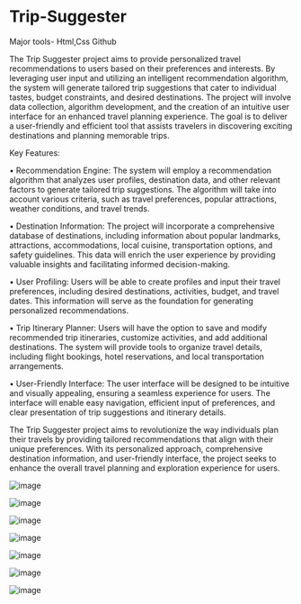 # Trip-Suggester
Major tools- Html,Css Github

The Trip Suggester project aims to provide personalized travel recommendations to users based on their preferences and interests. By leveraging user input and utilizing an intelligent recommendation algorithm, the system will generate tailored trip suggestions that cater to individual tastes, budget constraints, and desired destinations. The project will involve data collection, algorithm development, and the creation of an intuitive user interface for an enhanced travel planning experience. The goal is to deliver a user-friendly and efficient tool that assists travelers in discovering exciting destinations and planning memorable trips.

Key Features:


•	Recommendation Engine: The system will employ a recommendation algorithm that analyzes user profiles, destination data, and other relevant factors to generate tailored trip suggestions. The algorithm will take into account various criteria, such as travel preferences, popular attractions, weather conditions, and travel trends.

•	Destination Information: The project will incorporate a comprehensive database of destinations, including information about popular landmarks, attractions, accommodations, local cuisine, transportation options, and safety guidelines. This data will enrich the user experience by providing valuable insights and facilitating informed decision-making.

•	User Profiling: Users will be able to create profiles and input their travel preferences, including desired destinations, activities, budget, and travel dates. This information will serve as the foundation for generating personalized recommendations.

•	Trip Itinerary Planner: Users will have the option to save and modify recommended trip itineraries, customize activities, and add additional destinations. The system will provide tools to organize travel details, including flight bookings, hotel reservations, and local transportation arrangements.

•	User-Friendly Interface: The user interface will be designed to be intuitive and visually appealing, ensuring a seamless experience for users. The interface will enable easy navigation, efficient input of preferences, and clear presentation of trip suggestions and itinerary details.

The Trip Suggester project aims to revolutionize the way individuals plan their travels by providing tailored recommendations that align with their unique preferences. With its personalized approach, comprehensive destination information, and user-friendly interface, the project seeks to enhance the overall travel planning and exploration experience for users.


![image](https://github.com/Pavansubhash/Trip-Suggester/assets/109154212/dfd2b1af-44cb-4cab-92e9-71a1b22cb4f1)

![image](https://github.com/Pavansubhash/Trip-Suggester/assets/109154212/17b08e30-c7ac-4522-8cd6-eee241ed8031)


![image](https://github.com/Pavansubhash/Trip-Suggester/assets/109154212/bac53f92-b533-44e4-9c0c-e72418418e3d)


![image](https://github.com/Pavansubhash/Trip-Suggester/assets/109154212/4a9a4706-c739-4f8a-9cd4-b5c4224f43cf)


![image](https://github.com/Pavansubhash/Trip-Suggester/assets/109154212/fcb1361f-a1a2-49a9-aad5-05970f302a51)


![image](https://github.com/Pavansubhash/Trip-Suggester/assets/109154212/bcaac1b2-5cea-4bf2-a2b6-8e7064206b2d)


![image](https://github.com/Pavansubhash/Trip-Suggester/assets/109154212/ceeb42f6-592c-492b-990d-97962f488816)







